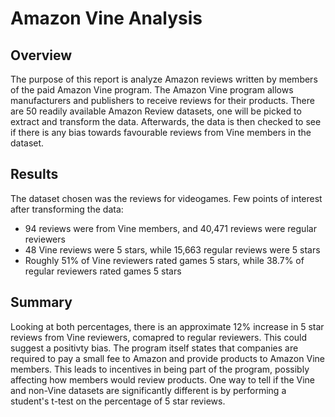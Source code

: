 # Amazon Vine Analysis

## Overview

The purpose of this report is analyze Amazon reviews written by members of the paid Amazon Vine program. The Amazon Vine program allows manufacturers and publishers to receive reviews for their products. There are 50 readily available Amazon Review datasets, one will be picked to extract and transform the data. Afterwards, the data is then checked to see if there is any bias towards favourable reviews from Vine members in the dataset.

## Results

The dataset chosen was the reviews for videogames. Few points of interest after transforming the data:

* 94 reviews were from Vine members, and 40,471 reviews were regular reviewers
* 48 Vine reviews were 5 stars, while 15,663 regular reviews were 5 stars
* Roughly 51% of Vine reviewers rated games 5 stars, while 38.7% of regular reviewers rated games 5 stars

## Summary

Looking at both percentages, there is an approximate 12% increase in 5 star reviews from Vine reviewers, comapred to regular reviewers. This could suggest a positivty bias. The program itself states that companies are required to pay a small fee to Amazon and provide products to Amazon Vine members. This leads to incentives in being part of the program, possibly affecting how members would review products. One way to tell if the Vine and non-Vine datasets are significantly different is by performing a student's t-test on the percentage of 5 star reviews.
